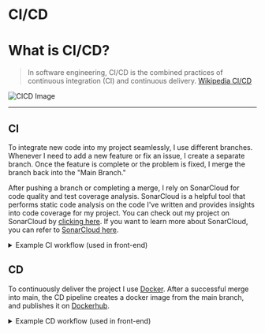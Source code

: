 # CI/CD

# What is CI/CD?
> In software engineering, CI/CD is the combined practices of continuous integration (CI) and continuous delivery. 
[Wikipedia CI/CD](https://en.wikipedia.org/wiki/CI/CD)

![CICD Image](https://user-images.githubusercontent.com/93530655/199507551-dc179c00-2907-4b91-bdb2-671c3baf4c51.png)
***
## CI
To integrate new code into my project seamlessly, I use different branches. Whenever I need to add a new feature or fix an issue, I create a separate branch.
Once the feature is complete or the problem is fixed, I merge the branch back into the "Main Branch."

After pushing a branch or completing a merge, I rely on SonarCloud for code quality and test coverage analysis. SonarCloud is a helpful tool that
performs static code analysis on the code I've written and provides insights into code coverage for my project. You can check out my project
on SonarCloud by [clicking here](). If you want to learn more about SonarCloud, you can refer to [SonarCloud here](https://docs.sonarcloud.io/).


<details>
  <summary>Example CI workflow (used in front-end)</summary>
  
   ``` yml
  # This workflow will build and Test a Vue + JavaScripr project
# For more information see: https://docs.github.com/en/actions/automating-builds-and-tests/building-and-testing-net

name: Continuous Integration

on:
  push:
    branches:
      - main
  pull_request:
    branches:
      - main

jobs:
  test:
    runs-on: ubuntu-latest

    steps:
      - name: Checkout code
        uses: actions/checkout@v2

      - name: Set up Node.js
        uses: actions/setup-node@v2
        with:
          node-version: 14

      - name: Install dependencies
        run: npm install

      - name: Run tests
        run: npm run test
  ```
  
  </details>
  
  ## CD
To continuously deliver the project I use [Docker](https://docs.docker.com/get-started/). After a successful merge into main, the CD pipeline creates 
a docker image from the main branch, and publishes it on [Dockerhub](https://hub.docker.com/repository/docker/artjomf/maps/general).

<details>
  <summary>Example CD workflow (used in front-end)</summary>
  
  ``` yml
name: Continuous Delivery

on:
  push:
    branches:
      - main

jobs:
  build_and_deploy:
    runs-on: ubuntu-latest

    steps:
    - name: Checkout repository
      uses: actions/checkout@v2

    - name: Set up Node.js
      uses: actions/setup-node@v2
      with:
        node-version: 16

    - name: Install dependencies
      run: npm ci

    - name: Build Docker image
      run: docker build -t ${{ secrets.DOCKER_HUB_USERNAME }}/maps .

    - name: Login to Docker Hub
      uses: docker/login-action@v1
      with:
        username: ${{ secrets.DOCKER_HUB_USERNAME }}
        password: ${{ secrets.DOCKER_HUB_ACCESS_TOKEN }}

    - name: Push Docker image
      run: |
        docker tag ${{ secrets.DOCKER_HUB_USERNAME }}/maps artjomf/maps:${{ github.sha }}
        docker push ${{ secrets.DOCKER_HUB_USERNAME }}/maps:${{ github.sha }}
        docker tag ${{ secrets.DOCKER_HUB_USERNAME }}/maps:${{ github.sha }} artjomf/maps:latest
        docker push ${{ secrets.DOCKER_HUB_USERNAME }}/maps:latest
  ```
</details>
